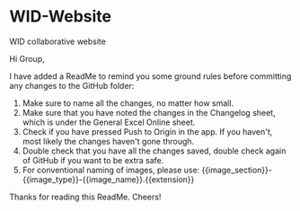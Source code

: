 # WID-Website
 WID collaborative website

Hi Group,

I have added a ReadMe to remind you some ground rules before committing any changes to the GitHub folder:

1. Make sure to name all the changes, no matter how small.
2. Make sure that you have noted the changes in the Changelog sheet, which is under the General Excel Online sheet.
3. Check if you have pressed Push to Origin in the app. If you haven't, most likely the changes haven't gone through.
4. Double check that you have all the changes saved, double check again of GitHub if you want to be extra safe.
5. For conventional naming of images, please use: {{image_section}}-{{image_type}}-{{image_name}}.{{extension}}

Thanks for reading this ReadMe. Cheers!